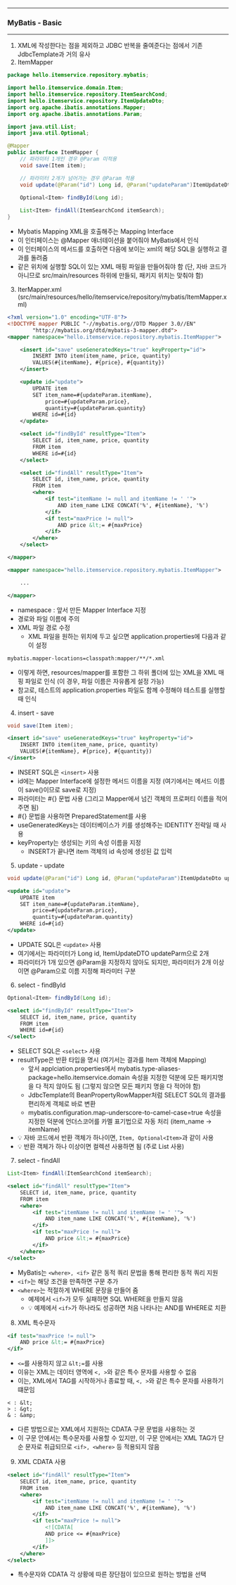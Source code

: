 -----
### MyBatis - Basic
-----
1. XML에 작성한다는 점을 제외하고 JDBC 반복을 줄여준다는 점에서 기존 JdbcTemplate과 거의 유사
2. ItemMapper
```java
package hello.itemservice.repository.mybatis;

import hello.itemservice.domain.Item;
import hello.itemservice.repository.ItemSearchCond;
import hello.itemservice.repository.ItemUpdateDto;
import org.apache.ibatis.annotations.Mapper;
import org.apache.ibatis.annotations.Param;

import java.util.List;
import java.util.Optional;

@Mapper
public interface ItemMapper {
    // 파라미터 1개인 경우 @Param 미적용
    void save(Item item);

    // 파라미터 2개가 넘어가는 경우 @Param 적용
    void update(@Param("id") Long id, @Param("updateParam")ItemUpdateDto updateParm);
    
    Optional<Item> findById(Long id);

    List<Item> findAll(ItemSearchCond itemSearch);
}
```
  - Mybatis Mapping XML을 호출해주는 Mapping Interface
  - 이 인터페이스는 @Mapper 애너테이션을 붙어줘야 MyBatis에서 인식
  - 이 인터페이스의 메서드를 호출하면 다음에 보이는 xml의 해당 SQL을 실행하고 결과를 돌려줌
  - 같은 위치에 실행할 SQL이 있는 XML 매핑 파일을 만들어줘야 함 (단, 자바 코드가 아니므로 src/main/resources 하위에 만들되, 패키지 위치는 맞춰야 함)

3. IterMapper.xml (src/main/resources/hello/itemservice/repository/mybatis/ItemMapper.xml)
```xml
<?xml version="1.0" encoding="UTF-8"?>
<!DOCTYPE mapper PUBLIC "-//mybatis.org//DTD Mapper 3.0//EN"
        "http://mybatis.org/dtd/mybatis-3-mapper.dtd">
<mapper namespace="hello.itemservice.repository.mybatis.ItemMapper">

    <insert id="save" useGeneratedKeys="true" keyProperty="id">
        INSERT INTO item(item_name, price, quantity)
        VALUES(#{itemName}, #{price}, #{quantity})
    </insert>

    <update id="update">
        UPDATE item
        SET item_name=#{updateParam.itemName},
            price=#{updateParam.price},
            quantity=#{updateParam.quantity}
        WHERE id=#{id}
    </update>

    <select id="findById" resultType="Item">
        SELECT id, item_name, price, quantity
        FROM item
        WHERE id=#{id}
    </select>

    <select id="findAll" resultType="Item">
        SELECT id, item_name, price, quantity
        FROM item
        <where>
            <if test="itemName != null and itemName != ' '">
                AND item_name LIKE CONCAT('%', #{itemName}, '%')
            </if>
            <if test="maxPrice != null">
                AND price &lt;= #{maxPrice}
            </if>
        </where>
    </select>

</mapper>
```

```xml
<mapper namespace="hello.itemservice.repository.mybatis.ItemMapper">

    ...

</mapper>
```
  - namespace : 앞서 만든 Mapper Interface 지정
  - 경로와 파일 이름에 주의
  - XML 파일 경로 수정
    + XML 파일을 원하는 위치에 두고 싶으면 application.properties에 다음과 같이 설정
```properties
mybatis.mapper-locations=classpath:mapper/**/*.xml
```
  - 이렇게 하면, resources/mapper를 포함한 그 하위 폴더에 있는 XML을 XML 매핑 파일로 인식 (이 경우, 파일 이름은 자유롭게 설정 가능)
  - 참고로, 테스트의 application.properties 파일도 함께 수정해야 테스트를 실행할 때 인식

4. insert - save
```java
void save(Item item);
```
```xml
<insert id="save" useGeneratedKeys="true" keyProperty="id">
    INSERT INTO item(item_name, price, quantity)
    VALUES(#{itemName}, #{price}, #{quantity})
</insert>
```

  - INSERT SQL은 ```<insert>``` 사용
  - id에는 Mapper Interface에 설정한 메서드 이름을 지정 (여기에서는 메서드 이름이 save()이므로 save로 지정)
  - 파라미터는 #{} 문법 사용 (그리고 Mapper에서 넘긴 객체의 프로퍼티 이름을 적어주면 됨)
  - #{} 문법을 사용하면 PreparedStatement를 사용
  - useGeneratedKeys는 데이터베이스가 키를 생성해주는 IDENTITY 전략일 때 사용
  - keyProperty는 생성되는 키의 속성 이름을 지정
    + INSERT가 끝나면 item 객체의 id 속성에 생성된 값 입력

5. update - update
```java
void update(@Param("id") Long id, @Param("updateParam")ItemUpdateDto updateParm);
```
```xml
<update id="update">
    UPDATE item
    SET item_name=#{updateParam.itemName},
        price=#{updateParam.price},
        quantity=#{updateParam.quantity}
    WHERE id=#{id}
</update>
```
  - UPDATE SQL은 ```<update>``` 사용
  - 여기에서는 파라미터가 Long id, ItemUpdateDTO updateParm으로 2개
  - 파라미터가 1개 있으면 @Param을 지정하지 않아도 되지만, 파라미터가 2개 이상이면 @Param으로 이름 지정해 파라미터 구분

6. select - findById
```java
Optional<Item> findById(Long id);
```

```xml
<select id="findById" resultType="Item">
    SELECT id, item_name, price, quantity
    FROM item
    WHERE id=#{id}
</select>
```
  - SELECT SQL은 ```<select>``` 사용
  - resultType은 반환 타입을 명시 (여기서는 결과를 Item 객체에 Mapping)
    + 앞서 applciation.properties에서 mybatis.type-aliases-package=hello.itemservice.domain 속성을 지정한 덕분에 모든 패키지명을 다 적지 않아도 됨 (그렇지 않으면 모든 패키지 명을 다 적어야 함)
    + JdbcTemplate의 BeanPropertyRowMapper처럼 SELECT SQL의 결과를 편리하게 객체로 바로 변환
    + mybatis.configuration.map-underscore-to-camel-case=true 속성을 지정한 덕분에 언더스코어를 카멜 표기법으로 자동 처리 (item_name → itemName)
  - 💡 자바 코드에서 반환 객체가 하나이면, ```Item, Optional<Item>```과 같이 사용
  - 💡 반환 객체가 하나 이상이면 컬렉션 사용하면 됨 (주로 List 사용)

7. select - findAll
```java
List<Item> findAll(ItemSearchCond itemSearch);
```
```xml
<select id="findAll" resultType="Item">
    SELECT id, item_name, price, quantity
    FROM item
    <where>
        <if test="itemName != null and itemName != ' '">
            AND item_name LIKE CONCAT('%', #{itemName}, '%')
        </if>
        <if test="maxPrice != null">
            AND price &lt;= #{maxPrice}
        </if>
    </where>
</select>
```
  - MyBatis는 ```<where>, <if>``` 같은 동적 쿼리 문법을 통해 편리한 동적 쿼리 지원
  - ```<if>```는 해당 조건을 만족하면 구문 추가
  - ```<where>```는 적절하게 WHERE 문장을 만들어 줌
    + 예제에서 ```<if>```가 모두 실패하면 SQL WHERE을 만들지 않음
    + 💡 예제에서 ```<if>```가 하나라도 성공하면 처음 나타나는 AND를 WHERE로 치환

8. XML 특수문자
```xml
<if test="maxPrice != null">
    AND price &lt;= #{maxPrice}
</if>
```
  - ```<=```를 사용하지 않고 ```&lt;=```를 사용
  - 이유는 XML는 데이터 영역에 ```<, >```와 같은 특수 문자를 사용할 수 없음
  - 이는, XML에서 TAG를 시작하거나 종료할 때, ```<, >```와 같은 특수 문자를 사용하기 떄문임
```
< : &lt;
> : &gt;
& : &amp;
```
  - 다른 방법으로는 XML에서 지원하는 CDATA 구문 문법을 사용하는 것
  - 이 구문 안에서는 특수문자를 사용할 수 있지만, 이 구문 안에서는 XML TAG가 단순 문자로 취급되므로 ```<if>, <where>``` 등 적용되지 않음
    
9. XML CDATA 사용
```xml
<select id="findAll" resultType="Item">
    SELECT id, item_name, price, quantity
    FROM item
    <where>
        <if test="itemName != null and itemName != ' '">
            AND item_name LIKE CONCAT('%', #{itemName}, '%')
        </if>
        <if test="maxPrice != null">
            <![CDATA[
            AND price <= #{maxPrice}
            ]]>
        </if>
    </where>
</select>
```
   - 특수문자와 CDATA 각 상황에 따른 장단점이 있으므로 원하는 방법을 선택

